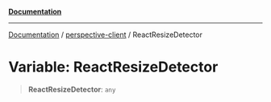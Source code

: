 [**Documentation**](../../index.md)

***

[Documentation](../../index.md) / [perspective-client](../index.md) / ReactResizeDetector

# Variable: ReactResizeDetector

> **ReactResizeDetector**: `any`
